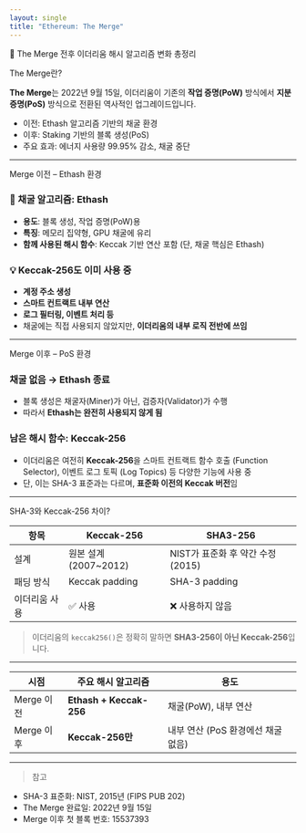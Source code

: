 ```yaml
---
layout: single
title: "Ethereum: The Merge"
---
```


🧠 The Merge 전후 이더리움 해시 알고리즘 변화 총정리

The Merge란?

**The Merge**는 2022년 9월 15일, 이더리움이 기존의 **작업 증명(PoW)** 방식에서 **지분 증명(PoS)** 방식으로 전환된 역사적인 업그레이드입니다.

- 이전: Ethash 알고리즘 기반의 채굴 환경
- 이후: Staking 기반의 블록 생성(PoS)
- 주요 효과: 에너지 사용량 99.95% 감소, 채굴 중단

---

Merge 이전 – Ethash 환경

### 🔧 채굴 알고리즘: **Ethash**
- **용도**: 블록 생성, 작업 증명(PoW)용
- **특징**: 메모리 집약형, GPU 채굴에 유리
- **함께 사용된 해시 함수**: Keccak 기반 연산 포함 (단, 채굴 핵심은 Ethash)

### 💡 Keccak-256도 이미 사용 중
- **계정 주소 생성**
- **스마트 컨트랙트 내부 연산**
- **로그 필터링, 이벤트 처리 등**
- 채굴에는 직접 사용되지 않았지만, **이더리움의 내부 로직 전반에 쓰임**

---

Merge 이후 – PoS 환경

### 채굴 없음 → Ethash 종료
- 블록 생성은 채굴자(Miner)가 아닌, 검증자(Validator)가 수행
- 따라서 **Ethash는 완전히 사용되지 않게 됨**

### 남은 해시 함수: **Keccak-256**
- 이더리움은 여전히 **Keccak-256**을 스마트 컨트랙트 함수 호출 (Function Selector), 이벤트 로그 토픽 (Log Topics) 등 다양한 기능에 사용 중
- 단, 이는 SHA-3 표준과는 다르며, **표준화 이전의 Keccak 버전**임

---

SHA-3와 Keccak-256 차이?

| 항목 | Keccak-256 | SHA3-256 |
|------|-------------|-----------|
| 설계 | 원본 설계 (2007~2012) | NIST가 표준화 후 약간 수정 (2015) |
| 패딩 방식 | Keccak padding | SHA-3 padding |
| 이더리움 사용 | ✅ 사용 | ❌ 사용하지 않음 |

> 이더리움의 `keccak256()`은 정확히 말하면 **SHA3-256이 아닌 Keccak-256**입니다.

---

| 시점 | 주요 해시 알고리즘 | 용도 |
|------|------------------|------|
| Merge 이전 | **Ethash + Keccak-256** | 채굴(PoW), 내부 연산 |
| Merge 이후 | **Keccak-256만** | 내부 연산 (PoS 환경에선 채굴 없음) |

---

> 참고
- SHA-3 표준화: NIST, 2015년 (FIPS PUB 202)
- The Merge 완료일: 2022년 9월 15일
- Merge 이후 첫 블록 번호: 15537393

